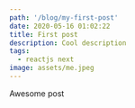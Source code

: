 ```yaml
---
path: '/blog/my-first-post'
date: 2020-05-16 01:02:22
title: First post
description: Cool description
tags:
  - reactjs next
image: assets/me.jpeg
---
```


Awesome post

